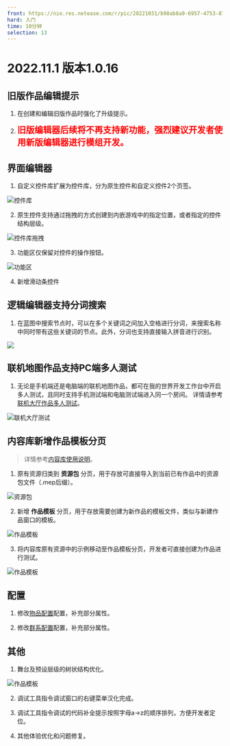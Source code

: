 ```yaml
---
front: https://nie.res.netease.com/r/pic/20221031/b98ab8a9-6957-4753-875e-fd8a7d00d963.png
hard: 入门
time: 10分钟
selection: 13
---
```


# 2022.11.1 版本1.0.16

## 旧版作品编辑提示

1. 在创建和编辑旧版作品时强化了升级提示。

2. **<span style="font-size: 20px; color: red;">旧版编辑器后续将不再支持新功能，强烈建议开发者使用新版编辑器进行模组开发。</span>**

## 界面编辑器

1. 自定义控件库扩展为控件库，分为原生控件和自定义控件2个页签。

![控件库](./images/221101/kongjianku.png)

2. 原生控件支持通过拖拽的方式创建到内嵌游戏中的指定位置，或者指定的控件结构层级。

![控件库拖拽](./images/221101/tojiegou.gif)

3. 功能区仅保留对控件的操作按钮。

![功能区](./images/221101/gnq.png)

4. 新增滑动条控件

## 逻辑编辑器支持分词搜索

1. 在蓝图中搜索节点时，可以在多个关键词之间加入空格进行分词，来搜索名称中同时带有这些关键词的节点。此外，分词也支持直接输入拼音进行识别。

![](./images/221101/A1.gif)

## 联机地图作品支持PC端多人测试

1. 无论是手机端还是电脑端的联机地图作品，都可在我的世界开发工作台中开启多人测试，且同时支持手机测试端和电脑测试端进入同一个房间。
详情请参考[联机大厅作品多人测试](../../26-联机大厅/20-联机大厅调试与多人测试文档.md)。

![联机大厅测试](./images/221101/ljdttest.png)

## 内容库新增作品模板分页

> 详情参考[内容库使用说明](../../15-资源管理/11-内容库.md)。

1. 原有资源归类到 **资源包** 分页，用于存放可直接导入到当前已有作品中的资源包文件（.mep后缀）。

![资源包](./images/221101/nrkzyb.png)

2. 新增 **作品模板** 分页，用于存放需要创建为新作品的模板文件，类似与新建作品窗口的模板。

![作品模板](./images/221101/nrkzpmb.png)

3. 将内容库原有资源中的示例移动至作品模板分页，开发者可直接创建为作品进行测试。

![作品模板](./images/221101/zpmbsy.gif)

## 配置

1. 修改[物品配置](../../20-玩法开发/15-自定义游戏内容/1-自定义物品/1-自定义基础物品.md)配置，补充部分属性。

2. 修改[群系配置](../../20-玩法开发/15-自定义游戏内容/4-自定义维度/2-群系地貌.md)配置，补充部分属性。

## 其他

1. 舞台及预设层级的树状结构优化。

![作品模板](./images/221101/yscjyh.png)

2. 调试工具指令调试窗口的右键菜单汉化完成。

3. 调试工具指令调试的代码补全提示按照字母a→z的顺序排列，方便开发者定位。

4. 其他体验优化和问题修复。